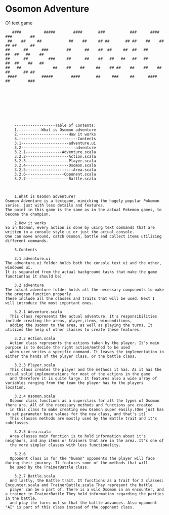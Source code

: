 # Osomon Adventure
O1 text game
    
   	   ####          #####        ####       ###           ###      ####     ###        ##
	 ##    ##     ##            ##    ##     ## ##       ## ##    ##    ##   ## ##      ##
	##      ##      ###        ##      ##    ##  ##     ##  ##   ##      ##  ##   ##    ##
	##      ##         ###     ##      ##    ##   ##   ##   ##   ##      ##  ##    ##   ##
 	##   ##              ##    ##    ##     ##    ## ##    ##    ##    ##   ##      ## ##
	 ####           #####        ####       ##     ###     ##      ####     ##        ###









		------------------Table of Contents:
		1.----------What is Osomon adventure
		2.----------------------How it works
		3.--------------------------Contents
		3.1---------------------adventure.ui
		3.2------------------------adventure
		3.2.1----------------Adventure.scala
		3.2.2-------------------Action.scala
		3.2.3-------------------Player.scala
		3.2.4-------------------Osomon.scala
		3.2.5---------------------Area.scala
		3.2.6-----------------Opponent.scala
		3.2.7-------------------Battle.scala



        1.What is Osomon adventure?
    Osomon Adventure is a textgame, mimicking the hugely popular Pokemon series, just with less details and features.
    The point in this game is the same as in the actual Pokemon games, to become the champion.
    
        2.How it works
    So in Osomon, every action is done by using text commands that are written in a console style ui or just the actual console.
    One can move around, catch Osomon, battle and collect items utilizing different commands. 
    
        3.Contents
        
        3.1 adventure.ui
    The adventure.ui folder holds both the console text ui and the other, windowed ui.
    It is separated from the actual background tasks that make the game function(as it should be)
    
        3.2 adventure
    The actual adventure folder holds all the necessary components to make the program function properly. 
    These include all the classes and traits that will be used. Next I will introduce the most important ones.
    
        3.2.1 Adventure.scala
      This class represents the actual adventure. It's responsibilities include creating the areas, player,items, winconditions,
      adding the Osomon to the area, as well as playing the turns. It utilizes the help of other classes to create these features.
        
        3.2.2 Action.scala
      Action class represents the actions taken by the player. It's main purpose is to decide the right action/method to be used
      when user writes a specific command. It leaves the implementation in either the hands of the player class, or the battle class.
      
        3.2.3 Player.scala
      This class creates the player and the methods it has. As it has the actual solid implementations for most of the actions in the game
      and therefore it is quite large. It features also a wide array of variables ranging from the team the player has to the players location.

        3.2.4 Osomon.scala
      Osomon class functions as a superclass for all the types of Osomon there are. All of the necessary methods and functions are created
      in this class to make creating new Osomon super easily.(One just has to set parameter base values for the new class, and that's it)
      This classes methods are mostly used by the Battle trait and it's subclasses.
      
        3.2.5 Area.scala
      Area classes main function is to hold information about it's neighbors, and any items or trainers that are in the area. It's one of
      the more simpler classes with less functionality.
      
        3.2.6 
      Opponent class is for the "human" opponents the player will face during their journey. It features some of the methods that will
      be used by the TrainerBattle class.
      
        3.2.7 Battle.scala
      And lastly, the Battle trait. It functions as a trait for 2 classes: Encounter.scala and TrainerBattle.scala They represent the battle
      player can be a part of. There is a wild Osomon in an encounter, and a trainer in TrainerBattle They hold information regarding the parties in the battle, 
      and play the turns out so that the battle advances. Also opponent "AI" is part of this class instead of the opponent class.
